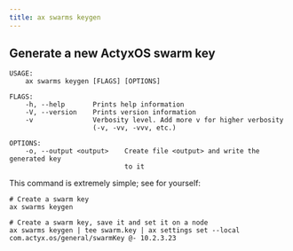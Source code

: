 ```yaml
---
title: ax swarms keygen
---
```


<!-- markdownlint-disable-file MD040 -->

## Generate a new ActyxOS swarm key

```
USAGE:
    ax swarms keygen [FLAGS] [OPTIONS]

FLAGS:
    -h, --help       Prints help information
    -V, --version    Prints version information
    -v               Verbosity level. Add more v for higher verbosity
                     (-v, -vv, -vvv, etc.)

OPTIONS:
    -o, --output <output>    Create file <output> and write the generated key
                             to it
```

This command is extremely simple; see for yourself:

```
# Create a swarm key
ax swarms keygen

# Create a swarm key, save it and set it on a node
ax swarms keygen | tee swarm.key | ax settings set --local com.actyx.os/general/swarmKey @- 10.2.3.23
```
